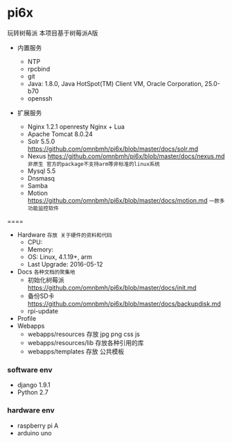 pi6x
====
玩转树莓派 本项目基于树莓派A版

- 内置服务
    - NTP
    - rpcbind
    - git
    - Java: 1.8.0, Java HotSpot(TM) Client VM, Oracle Corporation, 25.0-b70
    - openssh

- 扩展服务
    - Nginx 1.2.1 openresty  Nginx + Lua
    - Apache Tomcat 8.0.24
    - Solr 5.5.0 <https://github.com/omnbmh/pi6x/blob/master/docs/solr.md>
    - Nexus <https://github.com/omnbmh/pi6x/blob/master/docs/nexus.md> `非原生 官方的package不支持arm等非标准的linux系统`
    - Mysql 5.5
    - Dnsmasq
    - Samba
    - Motion <https://github.com/omnbmh/pi6x/blob/master/docs/motion.md>  `一款多功能监控软件`

====
- Hardware `存放 关于硬件的资料和代码`
    - CPU:
    - Memory:
    - OS: Linux, 4.1.19+, arm
    - Last Upgrade: 2016-05-12
- Docs `各种文档的聚集地`
    - 初始化树莓派 <https://github.com/omnbmh/pi6x/blob/master/docs/init.md>
    - 备份SD卡 <https://github.com/omnbmh/pi6x/blob/master/docs/backupdisk.md>
    - rpi-update
- Profile
- Webapps
    - webapps/resources 存放 jpg png css js
    - webapps/resources/lib 存放各种引用的库
    - webapps/templates 存放 公共模板


### software env
- django 1.9.1
- Python 2.7


### hardware env
- raspberry pi A
- arduino uno

